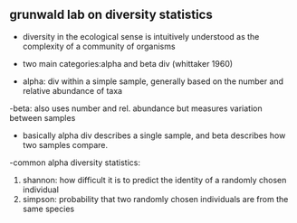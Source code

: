 ## grunwald lab on diversity statistics

- diversity in the ecological sense is intuitively understood as the complexity of a community of organisms

- two main categories:alpha and beta div (whittaker 1960)

- alpha: div within a simple sample, generally based on the number and relative abundance of taxa 

-beta: also uses number and rel. abundance but measures variation between samples

- basically alpha div describes a single sample, and beta describes how two samples compare.

-common alpha diversity statistics:
1. shannon: how difficult it is to predict the identity of a randomly chosen individual
2. simpson: probability that two randomly chosen individuals are from the same species